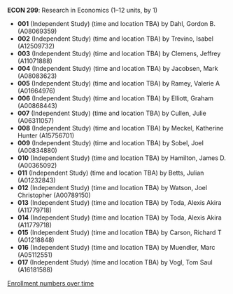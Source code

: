 **ECON 299**: Research in Economics (1–12 units, by 1)

- **001** (Independent Study) (time and location TBA) by Dahl, Gordon B. (A08069359)
- **002** (Independent Study) (time and location TBA) by Trevino, Isabel (A12509732)
- **003** (Independent Study) (time and location TBA) by Clemens, Jeffrey (A11071888)
- **004** (Independent Study) (time and location TBA) by Jacobsen, Mark (A08083623)
- **005** (Independent Study) (time and location TBA) by Ramey, Valerie A (A01664976)
- **006** (Independent Study) (time and location TBA) by Elliott, Graham (A00868443)
- **007** (Independent Study) (time and location TBA) by Cullen, Julie (A06311057)
- **008** (Independent Study) (time and location TBA) by Meckel, Katherine Hunter (A15756701)
- **009** (Independent Study) (time and location TBA) by Sobel, Joel (A00834880)
- **010** (Independent Study) (time and location TBA) by Hamilton, James D. (A00365092)
- **011** (Independent Study) (time and location TBA) by Betts, Julian (A01232843)
- **012** (Independent Study) (time and location TBA) by Watson, Joel Christopher (A00789150)
- **013** (Independent Study) (time and location TBA) by Toda, Alexis Akira (A11779718)
- **014** (Independent Study) (time and location TBA) by Toda, Alexis Akira (A11779718)
- **015** (Independent Study) (time and location TBA) by Carson, Richard T (A01218848)
- **016** (Independent Study) (time and location TBA) by Muendler, Marc (A05112551)
- **017** (Independent Study) (time and location TBA) by Vogl, Tom Saul (A16181588)

[Enrollment numbers over time](./ECON299.tsv)
